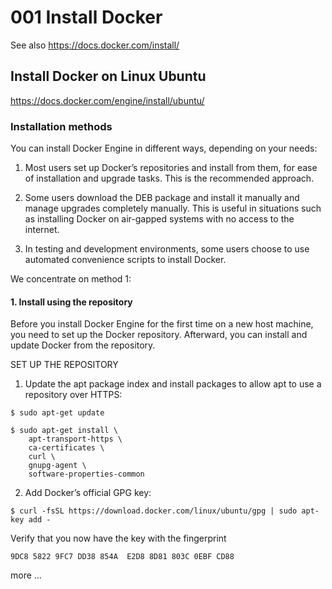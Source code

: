 

# 001 Install Docker

See also https://docs.docker.com/install/

## Install Docker on Linux Ubuntu

https://docs.docker.com/engine/install/ubuntu/


### Installation methods

You can install Docker Engine in different ways, depending on your needs:

1. Most users set up Docker’s repositories and install from them, for ease of installation and upgrade tasks. This is the recommended approach.

2. Some users download the DEB package and install it manually and manage upgrades completely manually. This is useful in situations such as installing Docker on air-gapped systems with no access to the internet.

3. In testing and development environments, some users choose to use automated convenience scripts to install Docker.

We concentrate on method 1:

#### 1. Install using the repository

Before you install Docker Engine for the first time on a new host machine, you need to set up the Docker repository. Afterward, you can install and update Docker from the repository.

SET UP THE REPOSITORY

1. Update the apt package index and install packages to allow apt to use a repository over HTTPS:

````
$ sudo apt-get update

$ sudo apt-get install \
    apt-transport-https \
    ca-certificates \
    curl \
    gnupg-agent \
    software-properties-common
````

2. Add Docker’s official GPG key:

````
$ curl -fsSL https://download.docker.com/linux/ubuntu/gpg | sudo apt-key add -
````

Verify that you now have the key with the fingerprint

````
9DC8 5822 9FC7 DD38 854A  E2D8 8D81 803C 0EBF CD88
````








more ...
